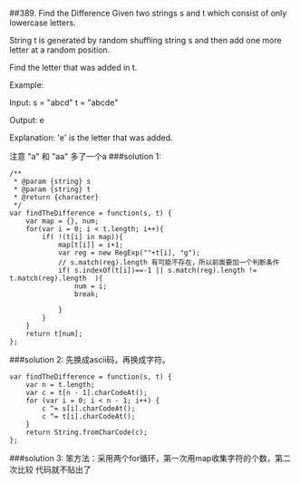 ##389. Find the Difference
Given two strings s and t which consist of only lowercase letters.

String t is generated by random shuffling string s and then add one more letter at a random position.

Find the letter that was added in t.

Example:

Input:
s = "abcd"
t = "abcde"

Output:
e

Explanation:
'e' is the letter that was added.

注意 "a" 和 "aa" 多了一个a
###solution 1:
```
/**
 * @param {string} s
 * @param {string} t
 * @return {character}
 */
var findTheDifference = function(s, t) {
    var map = {}, num;
    for(var i = 0; i < t.length; i++){
    	if( !(t[i] in map)){
    		map[t[i]] = i+1;
    		var reg = new RegExp(""+t[i], "g");
    		// s.match(reg).length 有可能不存在，所以前面要加一个判断条件
    		if( s.indexOf(t[i])==-1 || s.match(reg).length != t.match(reg).length  ){
    			num = i;
    			break;
    			
    		}
    	}
    }
    return t[num];
};
```
###solution 2:
先换成ascii码，再换成字符。
```
var findTheDifference = function(s, t) {
    var n = t.length;
	var c = t[n - 1].charCodeAt();
	for (var i = 0; i < n - 1; i++) {
		c ^= s[i].charCodeAt();
		c ^= t[i].charCodeAt();
	}
	return String.fromCharCode(c);
};
```
###solution 3:
笨方法：采用两个for循环，第一次用map收集字符的个数，第二次比较
代码就不贴出了
